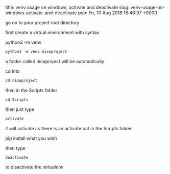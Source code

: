 title: venv usage on windows, activate and deactivate
slug: venv-usage-on-windows-activate-and-deactivate
pub: Fri, 10 Aug 2018 18:46:37 +0000


go on to your project root directory




first create a virtual environment with syntax




python3 -m venv <env-name>





```python
python3 -m venv niceproject
```



a folder called niceproject will be automatically




cd into <projectname>





```python
cd niceproject
```



then in the Scripts folder





```python
cd Scripts
```



then just type





```python
activate
```



it will activate as there is an activate.bat in the Scripts folder




pip install what you wish







then type





```python
deactivate
```



to disactivate the virtualenv



